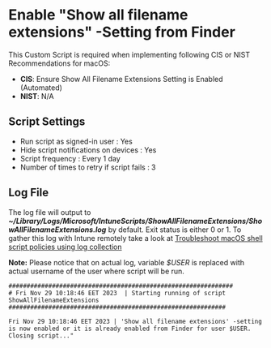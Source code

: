 # Enable "Show all filename extensions" -Setting from Finder
This Custom Script is required when implementing following CIS or NIST Recommendations for macOS: 
- **CIS**: Ensure Show All Filename Extensions Setting is Enabled (Automated)
- **NIST**: N/A

## Script Settings

- Run script as signed-in user : Yes
- Hide script notifications on devices : Yes
- Script frequency : Every 1 day
- Number of times to retry if script fails : 3

## Log File

The log file will output to ***~/Library/Logs/Microsoft/IntuneScripts/ShowAllFilenameExtensions/ShowAllFilenameExtensions.log*** by default. Exit status is either 0 or 1. To gather this log with Intune remotely take a look at  [Troubleshoot macOS shell script policies using log collection](https://docs.microsoft.com/en-us/mem/intune/apps/macos-shell-scripts#troubleshoot-macos-shell-script-policies-using-log-collection)

**Note:** Please notice that on actual log, variable *$USER* is replaced with actual username of the user where script will be run.

```
##############################################################
# Fri Nov 29 10:18:46 EET 2023  | Starting running of script ShowAllFilenameExtensions
############################################################

Fri Nov 29 10:18:46 EET 2023 | 'Show all filename extensions' -setting is now enabled or it is already enabled from Finder for user $USER. Closing script..."
```
